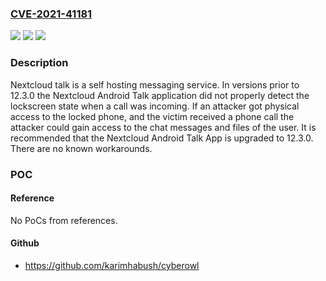 ### [CVE-2021-41181](https://cve.mitre.org/cgi-bin/cvename.cgi?name=CVE-2021-41181)
![](https://img.shields.io/static/v1?label=Product&message=security-advisories&color=blue)
![](https://img.shields.io/static/v1?label=Version&message=n%2Fa&color=blue)
![](https://img.shields.io/static/v1?label=Vulnerability&message=CWE-200%3A%20Exposure%20of%20Sensitive%20Information%20to%20an%20Unauthorized%20Actor&color=brighgreen)

### Description

Nextcloud talk is a self hosting messaging service. In versions prior to 12.3.0 the Nextcloud Android Talk application did not properly detect the lockscreen state when a call was incoming. If an attacker got physical access to the locked phone, and the victim received a phone call the attacker could gain access to the chat messages and files  of the user. It is recommended that the Nextcloud Android Talk App is upgraded to 12.3.0. There are no known workarounds.

### POC

#### Reference
No PoCs from references.

#### Github
- https://github.com/karimhabush/cyberowl


